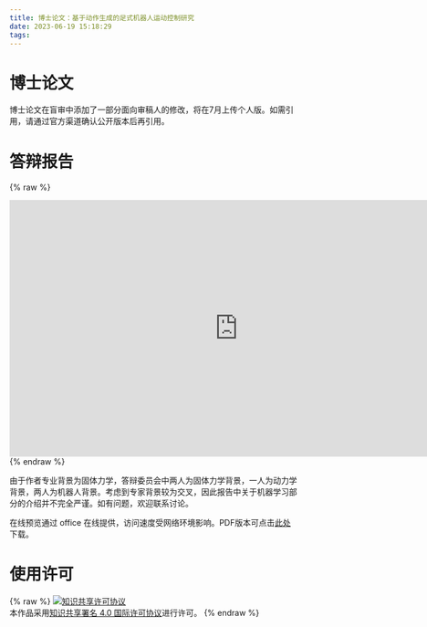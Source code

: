 ```yaml
---
title: 博士论文：基于动作生成的足式机器人运动控制研究
date: 2023-06-19 15:18:29
tags:
---
```


# 博士论文

博士论文在盲审中添加了一部分面向审稿人的修改，将在7月上传个人版。如需引用，请通过官方渠道确认公开版本后再引用。

# 答辩报告

{% raw %}
<iframe src="https://onedrive.live.com/embed?resid=CC8A8CA04F54FC82%2149639&amp;authkey=%21AI-c--sDoJECOKI&amp;em=2&amp;wdAr=1.7777777777777777" width="800px" height="450px" frameborder="0">这是嵌入 <a target="_blank" href="https://office.com">Microsoft Office</a> 演示文稿，由 <a target="_blank" href="https://office.com/webapps">Office</a> 提供支持。</iframe>
{% endraw %}

由于作者专业背景为固体力学，答辩委员会中两人为固体力学背景，一人为动力学背景，两人为机器人背景。考虑到专家背景较为交叉，因此报告中关于机器学习部分的介绍并不完全严谨。如有问题，欢迎联系讨论。

在线预览通过 office 在线提供，访问速度受网络环境影响。PDF版本可点击[此处](http://large-dogecdn.shaoyecheng.com/misc/%E5%9F%BA%E4%BA%8E%E5%8A%A8%E4%BD%9C%E7%94%9F%E6%88%90%E7%9A%84%E8%B6%B3%E5%BC%8F%E6%9C%BA%E5%99%A8%E4%BA%BA%E8%BF%90%E5%8A%A8%E6%8E%A7%E5%88%B6%E7%A0%94%E7%A9%B6.pdf)下载。

# 使用许可

{% raw %}
<a rel="license" href="http://creativecommons.org/licenses/by/4.0/"><img alt="知识共享许可协议" style="border-width:0" src="https://i.creativecommons.org/l/by/4.0/88x31.png" /></a><br />本作品采用<a rel="license" href="http://creativecommons.org/licenses/by/4.0/">知识共享署名 4.0 国际许可协议</a>进行许可。
{% endraw %}
